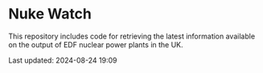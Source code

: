 # Nuke Watch

This repository includes code for retrieving the latest information available on the output of EDF nuclear power plants in the UK.

Last updated: 2024-08-24 19:09